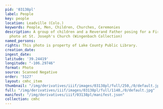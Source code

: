 ```yaml
---
pid: '03138pl'
label: People
key: people
location: Leadville (Colo.)
keywords: People, Men, Children, Churches, Ceremonies
description: A group of children and a Reverand Father posing for a First Communion
  photo at St. Joseph's Church (Wingenbach Collection)
named_persons: 
rights: This photo is property of Lake County Public Library.
creation_date: 
ingest_date: 
latitude: '39.24419'
longitude: "-106.29746"
format: Photo
source: Scanned Negative
order: '5127'
layout: cmhc_item
thumbnail: "/img/derivatives/iiif/images/03138pl/full/250,/0/default.jpg"
full: "/img/derivatives/iiif/images/03138pl/full/1140,/0/default.jpg"
manifest: "/img/derivatives/iiif/03138pl/manifest.json"
collection: cmhc
---
```

